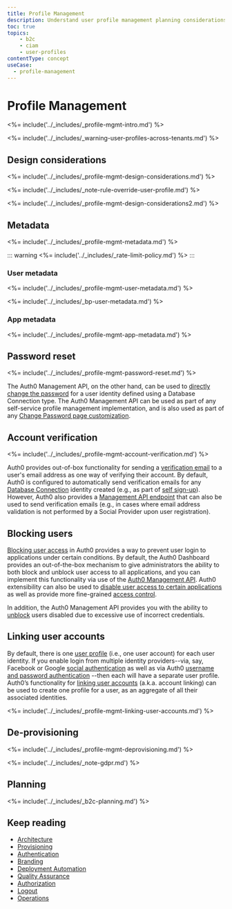 ```yaml
---
title: Profile Management
description: Understand user profile management planning considerations for your B2C implementation. 
toc: true
topics:
    - b2c
    - ciam
    - user-profiles
contentType: concept
useCase:
  - profile-management
---
```

# Profile Management

<%= include('../_includes/_profile-mgmt-intro.md') %>

<%= include('../_includes/_warning-user-profiles-across-tenants.md') %>

## Design considerations

<%= include('../_includes/_profile-mgmt-design-considerations.md') %>

<%= include('../_includes/_note-rule-override-user-profile.md') %>

<%= include('../_includes/_profile-mgmt-design-considerations2.md') %>

## Metadata

<%= include('../_includes/_profile-mgmt-metadata.md') %>

::: warning
<%= include('../_includes/_rate-limit-policy.md') %>
:::

### User metadata

<%= include('../_includes/_profile-mgmt-user-metadata.md') %>

<%= include('../_includes/_bp-user-metadata.md') %>

### App metadata

<%= include('../_includes/_profile-mgmt-app-metadata.md') %>

## Password reset

<%= include('../_includes/_profile-mgmt-password-reset.md') %>

The Auth0 Management API, on the other hand, can be used to [directly change the password](/connections/database/password-change#directly-set-the-new-password) for a user identity defined using a Database Connection type. The Auth0 Management API can be used as part of any self-service profile management implementation, and is also used as part of any [Change Password page customization](/architecture-scenarios/b2c/b2c-branding#change-password-page-customization). 

## Account verification

<%= include('../_includes/_profile-mgmt-account-verification.md') %>

Auth0 provides out-of-box functionality for sending a [verification email](/email/custom#verification-email) to a user's email address as one way of verifying their account. By default, Auth0 is configured to automatically send verification emails for any [Database Connection](/connections/database) identity created (e.g., as part of [self sign-up](/architecture-scenarios/b2c/b2c-provisioning#self-sign-up)). However, Auth0 also provides a [Management API endpoint](/api/v2#!/Tickets/post_email_verification) that can also be used to send verification emails (e.g., in cases where email address validation is not performed by a Social Provider upon user registration). 

## Blocking users 

[Blocking user access](/users/guides/block-and-unblock-users) in Auth0 provides a way to prevent user login to applications under certain conditions. By default, the Auth0 Dashboard provides an out-of-the-box mechanism to give administrators the ability to both block and unblock user access to all applications, and you can implement this functionality via use of the [Auth0 Management API](/api/management/v2#!/Users/patch_users_by_id). Auth0 extensibility can also be used to [disable user access to certain applications](/users/guides/manage-user-access-to-applications) as well as provide more fine-grained [access control](/architecture-scenarios/b2c/b2c-authorization).

In addition, the Auth0 Management API provides you with the ability to [unblock](/api/management/v2#!/User_Blocks/delete_user_blocks_by_id) users disabled due to excessive use of incorrect credentials.  

## Linking user accounts 

By default, there is one [user profile](/users/concepts/overview-user-profile) (i.e., one user account) for each user identity. If you enable login from multiple identity providers--via, say, Facebook or Google [social authentication](/architecture-scenarios/b2c/b2c-authentication#social-authentication) as well as via Auth0 [username and password authentication](/architecture-scenarios/b2c/b2c-authentication#username-and-password-authentication) --then each will have a separate user profile. Auth0’s functionality for [linking user accounts](/link-accounts) (a.k.a. account linking) can be used to create one profile for a user, as an aggregate of all their associated identities. 

<%= include('../_includes/_profile-mgmt-linking-user-accounts.md') %>

## De-provisioning

<%= include('../_includes/_profile-mgmt-deprovisioning.md') %>

<%= include('../_includes/_note-gdpr.md') %>

## Planning

<%= include('../_includes/_b2c-planning.md') %>

## Keep reading

* [Architecture](/architecture-scenarios/b2c/b2c-architecture)
* [Provisioning](/architecture-scenarios/b2c/b2c-provisioning)
* [Authentication](/architecture-scenarios/b2c/b2c-authentication)
* [Branding](/architecture-scenarios/b2c/b2c-branding)
* [Deployment Automation](/architecture-scenarios/b2c/b2c-deployment)
* [Quality Assurance](/architecture-scenarios/b2c/b2c-qa)
* [Authorization](/architecture-scenarios/b2c/b2c-authorization)
* [Logout](/architecture-scenarios/b2c/b2c-logout)
* [Operations](/architecture-scenarios/b2c/b2c-operations)
